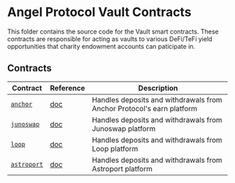 # Angel Protocol Vault Contracts

This folder contains the source code for the Vault smart contracts. These contracts are responsible for acting as vaults to various DeFi/TeFi yield opportunities that charity endowment accounts can paticipate in.

## Contracts

| Contract                                    | Reference | Description                                                           |
| ------------------------------------------- | --------- | --------------------------------------------------------------------- |
| [`anchor`](../contracts/vaults/anchor)      | [doc]()   | Handles deposits and withdrawals from Anchor Protocol's earn platform |
| [`junoswap`](../contracts/vaults/junoswap)  | [doc]()   | Handles deposits and withdrawals from Junoswap platform               |
| [`loop`](../contracts/vaults/loop)          | [doc]()   | Handles deposits and withdrawals from Loop platform                   |
| [`astroport`](../contracts/vaults/astroport)| [doc]()   | Handles deposits and withdrawals from Astroport platform              |